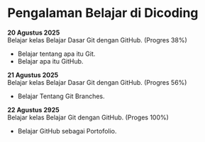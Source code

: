 # Pengalaman Belajar di Dicoding

**20 Agustus 2025**<br>
Belajar kelas Belajar Dasar Git dengan GitHub. (Progres 38%)
* Belajar tentang apa itu Git.
* Belajar apa itu GitHub.

**21 Agustus 2025**<br> 
Belajar kelas Belajar Dasar Git dengan GitHub. (Progres 56%)
* Belajar Tentang Git Branches.

**22 Agustus 2925**<br>
Belajar kelas Belajar Git dengan GitHub. (Proges 100%)
* Belajar GitHub sebagai Portofolio.
